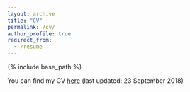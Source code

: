 ```yaml
---
layout: archive
title: "CV"
permalink: /cv/
author_profile: true
redirect_from:
  - /resume
---
```


{% include base_path %}

You can find my CV <u><a href="/files/CV.pdf">here</a></u> (last updated: 23 September 2018)
